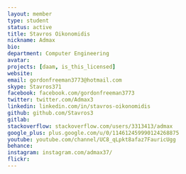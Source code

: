 ```yaml
---
layout: member
type: student
status: active
title: Stavros Oikonomidis
nickname: Admax
bio:
department: Computer Engineering
avatar:
projects: [daam, is_this_licensed]
website:
email: gordonfreeman3773@hotmail.com
skype: Stavros371
facebook: facebook.com/gordonfreeman3773
twitter: twitter.com/Admax3
linkedin: linkedin.com/in/stavros-oikonomidis
github: github.com/Stavros3
gitlab:
stackoverflow: stackoverflow.com/users/3313413/admax
google_plus: plus.google.com/u/0/114612459990124268875
youtube: youtube.com/channel/UC8_qLpkt8afaz7FauricUgg
behance:
instagram: instagram.com/admax37/
flickr:
---
```

